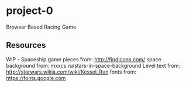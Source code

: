 # project-0
Browser Based Racing Game

## Resources
WIP -
Spaceship game pieces from: http://findicons.com/
space background from: mxxcs.ru/stars-in-space-background
Level text from: http://starwars.wikia.com/wiki/Kessel_Run
fonts from: https://fonts.google.com
